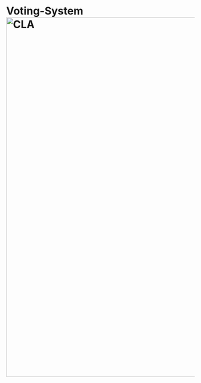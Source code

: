# Voting-System<img width="960" alt="CLA" src="https://user-images.githubusercontent.com/114463998/231873545-67165ca2-7efd-475b-bb20-7b067e729fcd.png">
